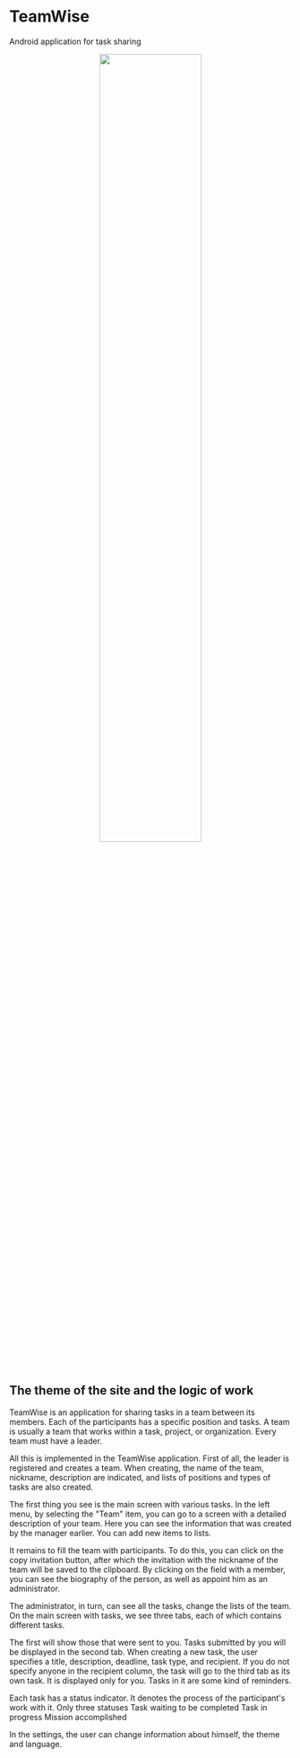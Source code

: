 # TeamWise
Android application for task sharing
<p align="center">
<img src="https://github.com/itwasjoke/TeamWise-android/blob/main/screenshots/logo.png?raw=true" style="width: 60%">
</p>

## The theme of the site and the logic of work
TeamWise is an application for sharing tasks in a team between its members. Each of the participants has a specific position and tasks.
A team is usually a team that works within a task, project, or organization. Every team must have a leader.

All this is implemented in the TeamWise application. First of all, the leader is registered and creates a team. When creating, the name of the team, nickname, description are indicated, and lists of positions and types of tasks are also created.

The first thing you see is the main screen with various tasks. In the left menu, by selecting the "Team" item, you can go to a screen with a detailed description of your team. Here you can see the information that was created by the manager earlier. You can add new items to lists.

It remains to fill the team with participants. To do this, you can click on the copy invitation button, after which the invitation with the nickname of the team will be saved to the clipboard.
By clicking on the field with a member, you can see the biography of the person, as well as appoint him as an administrator.

The administrator, in turn, can see all the tasks, change the lists of the team. On the main screen with tasks, we see three tabs, each of which contains different tasks.

The first will show those that were sent to you. Tasks submitted by you will be displayed in the second tab. When creating a new task, the user specifies a title, description, deadline, task type, and recipient. If you do not specify anyone in the recipient column, the task will go to the third tab as its own task. It is displayed only for you. Tasks in it are some kind of reminders.

Each task has a status indicator. It denotes the process of the participant's work with it.
Only three statuses
Task waiting to be completed
Task in progress
Mission accomplished

In the settings, the user can change information about himself, the theme and language.
